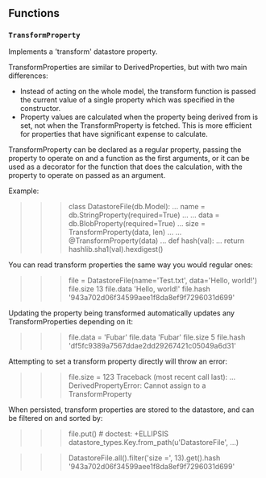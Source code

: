 # 







## Functions
    
### `TransformProperty`

Implements a 'transform' datastore property.

  TransformProperties are similar to DerivedProperties, but with two main
  differences:
  - Instead of acting on the whole model, the transform function is passed the
    current value of a single property which was specified in the constructor.
  - Property values are calculated when the property being derived from is set,
    not when the TransformProperty is fetched. This is more efficient for
    properties that have significant expense to calculate.

  TransformProperty can be declared as a regular property, passing the property
  to operate on and a function as the first arguments, or it can be used as a
  decorator for the function that does the calculation, with the property to
  operate on passed as an argument.

  Example:

  >>> class DatastoreFile(db.Model):
  ...   name = db.StringProperty(required=True)
  ...
  ...   data = db.BlobProperty(required=True)
  ...   size = TransformProperty(data, len)
  ...
  ...   @TransformProperty(data)
  ...   def hash(val):
  ...     return hashlib.sha1(val).hexdigest()

  You can read transform properties the same way you would regular ones:

  >>> file = DatastoreFile(name='Test.txt', data='Hello, world!')
  >>> file.size
  13
  >>> file.data
  'Hello, world!'
  >>> file.hash
  '943a702d06f34599aee1f8da8ef9f7296031d699'

  Updating the property being transformed automatically updates any
  TransformProperties depending on it:

  >>> file.data = 'Fubar'
  >>> file.data
  'Fubar'
  >>> file.size
  5
  >>> file.hash
  'df5fc9389a7567ddae2dd29267421c05049a6d31'

  Attempting to set a transform property directly will throw an error:

  >>> file.size = 123
  Traceback (most recent call last):
      ...
  DerivedPropertyError: Cannot assign to a TransformProperty

  When persisted, transform properties are stored to the datastore, and can be
  filtered on and sorted by:

  >>> file.put() # doctest: +ELLIPSIS
  datastore_types.Key.from_path(u'DatastoreFile', ...)

  >>> DatastoreFile.all().filter('size =', 13).get().hash
  '943a702d06f34599aee1f8da8ef9f7296031d699'
  

    



